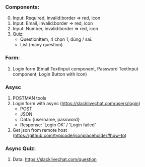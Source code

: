 ### Components:
0. Input: Required, invalid:border => red, icon
1. Input: Email, invalid:border => red, icon
2. Input: Number, invalid:border => red, icon
3. Quiz: 
   - QuestionItem, 4 chọn 1, đúng / sai.
   - List (many question)

### Form:
1. Login form (Email TextInput component, Password TextInput component, Login Button with Icon)

### Asysc
1. POSTMAN tools
2. Login form with async (https://slacklivechat.com/users/login)
   - POST
   - JSON
   - Data: {username, password}
   - Response: 'Login OK' / 'Login failed'
3. Get json from remote host (https://github.com/typicode/jsonplaceholder#how-to)

### Async Quiz:
1. Data: https://slacklivechat.com/question


